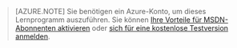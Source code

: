 
> [AZURE.NOTE]
> Sie benötigen ein Azure-Konto, um dieses Lernprogramm auszuführen. Sie können <a href="/pricing/member-offers/msdn-benefits-details/" target="_blank">Ihre Vorteile für MSDN-Abonnenten aktivieren</a> oder <a href="/pricing/free-trial/" target="_blank">sich für eine kostenlose Testversion anmelden</a>.
<!--HONumber=52--> 

